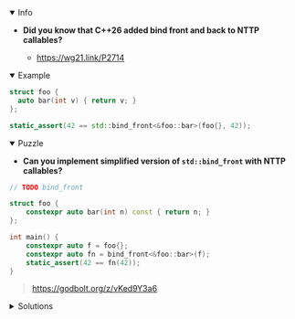 <details open><summary>Info</summary><p>

* **Did you know that C++26 added bind front and back to NTTP callables?**

  * https://wg21.link/P2714

</p></details><details open><summary>Example</summary><p>

```cpp
struct foo {
  auto bar(int v) { return v; }
};

static_assert(42 == std::bind_front<&foo::bar>(foo{}, 42));
```

</p></details><details open><summary>Puzzle</summary><p>

* **Can you implement simplified version of `std::bind_front` with NTTP callables?**

```cpp
// TODO bind_front

struct foo {
    constexpr auto bar(int n) const { return n; }
};

int main() {
    constexpr auto f = foo{};
    constexpr auto fn = bind_front<&foo::bar>(f);
    static_assert(42 == fn(42));
}
```

> https://godbolt.org/z/vKed9Y3a6

</p></details><details><summary>Solutions</summary><p>

</p></details>
